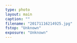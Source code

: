 ```yaml
---
type: photo
layout: main
caption: ""
filename: "20171116214925.jpg"
fstop: "Unknown"
exposure: "Unknown"
---
```

